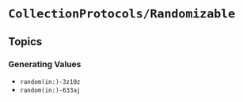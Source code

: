 # ``CollectionProtocols/Randomizable``

## Topics

### Generating Values

- ``random(in:)-3z10z``
- ``random(in:)-633aj``
